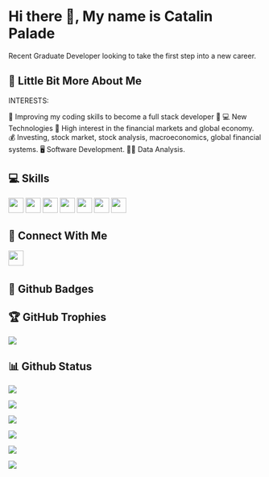 # Hi there 👋, My name is Catalin Palade

Recent Graduate Developer looking to take the first step into a new career.

## 💫 Little Bit More About Me

INTERESTS:
<p>
🤩 Improving my coding skills to become a full stack developer 🤩
💻 New Technologies
💸 High interest in the financial markets and global economy.
💰 Investing, stock market, stock analysis, macroeconomics, global financial systems.
🖥 Software Development.
👨‍🏫 Data Analysis.
 </p>

## 💻 Skills
<p>
<img src="https://img.shields.io/badge/python-3670A0?style=for-the-badge&logo=python&logoColor=ffdd54" style="margin-bottom: 4px;" height="30px">
<img src="https://img.shields.io/badge/javascript-%23323330.svg?style=for-the-badge&logo=javascript&logoColor=%23F7DF1E" style="margin-bottom: 4px;" height="30px">
<img src="https://img.shields.io/badge/html5-%23E34F26.svg?style=for-the-badge&logo=html5&logoColor=white" style="margin-bottom: 4px;" height="30px">
<img src="https://img.shields.io/badge/css3-%231572B6.svg?style=for-the-badge&logo=css3&logoColor=white" style="margin-bottom: 4px;" height="30px">
<img src="https://img.shields.io/badge/bootstrap-%23563D7C.svg?style=for-the-badge&logo=bootstrap&logoColor=white" style="margin-bottom: 4px;" height="30px">
<img src="https://img.shields.io/badge/flask-%23000.svg?style=for-the-badge&logo=flask&logoColor=white" style="margin-bottom: 4px;" height="30px">
<img src="https://img.shields.io/badge/git-%23F05033.svg?style=for-the-badge&logo=git&logoColor=white" style="margin-bottom: 4px;" height="30px">
</p>

## 👥 Connect With Me
<p>
<a href="https://www.instagram.com/Patalin.py"><img src="https://img.shields.io/badge/Instagram-%23E4405F.svg?style=for-the-badge&logo=Instagram&logoColor=white" style="margin-bottom: 4px;" height="30px" target="_blank"></a>
</p>

## 🌟 Github Badges
<p>
</p>

## 🏆 GitHub Trophies

<p><img src="https://github-profile-trophy.vercel.app/?username=Patalin">
</p>

## 📊 Github Status

<p><img src="https://activity-graph.herokuapp.com/graph?username=Patalin"><p>

<p><img src="https://github-readme-stats.vercel.app/api?username=Patalin&show_icons=true"><p>

<p><img src="https://github-readme-stats.vercel.app/api/top-langs/?username=Patalin&layout=compact"><p>

<p><img src="https://metrics.lecoq.io/Patalin"><p>

<p><img src="https://github-readme-streak-stats.herokuapp.com/?user=Patalin"><p>

<p><img src="https://visitcount.itsvg.in/api?id=Patalin&label=Profile%20Views&color=12&icon=5&pretty=true"><p>
